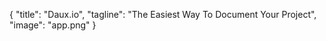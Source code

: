 {
    "title": "Daux.io",
    "tagline": "The Easiest Way To Document Your Project",
    "image": "app.png"
}